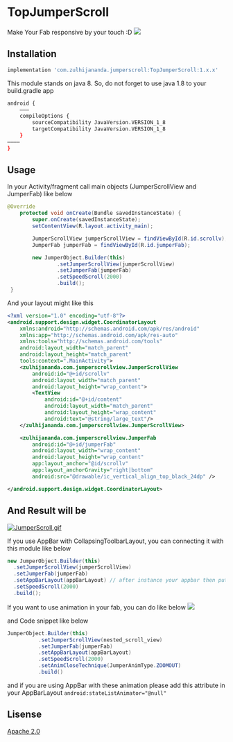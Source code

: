 # TopJumperScroll 
Make Your Fab responsive by your touch :D
<a href="https://bintray.com/superdiazzz/TopJumperScroll/TopJumperScroll/1.3.0/link"><img src="https://api.bintray.com/packages/superdiazzz/TopJumperScroll/TopJumperScroll/images/download.svg?version=1.3.0"/></a>

## Installation

```bash
implementation 'com.zulhijananda.jumperscroll:TopJumperScroll:1.x.x'
```

This module stands on java 8. So, do not forget to use java 1.8 to your build.gradle app 
```bash
android {
    ———
    compileOptions {
        sourceCompatibility JavaVersion.VERSION_1_8
        targetCompatibility JavaVersion.VERSION_1_8
    }
————
}
```
## Usage
In your Activity/fragment call main objects (JumperScrollView and JumperFab) like below
```java
@Override
    protected void onCreate(Bundle savedInstanceState) {
        super.onCreate(savedInstanceState);
        setContentView(R.layout.activity_main);

        JumperScrollView jumperScrollView = findViewById(R.id.scrollv);
        JumperFab jumperFab = findViewById(R.id.jumperFab);

        new JumperObject.Builder(this)
                .setJumperScrollView(jumperScrollView)
                .setJumperFab(jumperFab)
                .setSpeedScroll(2000)
                .build();
 }
```   
And your layout might like this

```xml
<?xml version="1.0" encoding="utf-8"?>
<android.support.design.widget.CoordinatorLayout
    xmlns:android="http://schemas.android.com/apk/res/android"
    xmlns:app="http://schemas.android.com/apk/res-auto"
    xmlns:tools="http://schemas.android.com/tools"
    android:layout_width="match_parent"
    android:layout_height="match_parent"
    tools:context=".MainActivity">
    <zulhijananda.com.jumperscrollview.JumperScrollView
        android:id="@+id/scrollv"
        android:layout_width="match_parent"
        android:layout_height="wrap_content">
        <TextView
            android:id="@+id/content"
            android:layout_width="match_parent"
            android:layout_height="wrap_content"
            android:text="@string/large_text"/>
    </zulhijananda.com.jumperscrollview.JumperScrollView>

    <zulhijananda.com.jumperscrollview.JumperFab
        android:id="@+id/jumperFab"
        android:layout_width="wrap_content"
        android:layout_height="wrap_content"
        app:layout_anchor="@id/scrollv"
        app:layout_anchorGravity="right|bottom"
        android:src="@drawable/ic_vertical_align_top_black_24dp" />

</android.support.design.widget.CoordinatorLayout>
```
## And Result will be
<a href="https://gifyu.com/image/Elfa"><img src="https://s3.gifyu.com/images/JumperScroll.md.gif" alt="JumperScroll.gif" border="0" /></a>

If you use AppBar with CollapsingToolbarLayout, you can connecting it with this module like below
```java
new JumperObject.Builder(this)
  .setJumperScrollView(jumperScrollView)
  .setJumperFab(jumperFab)
  .setAppBarLayout(appBarLayout) // after instance your appbar then put it here!
  .setSpeedScroll(2000)
  .build();
  ```
  
  If you want to use animation in your fab, you can do like below
  ![](demo/fabAnim.gif)
  
  and Code snippet like below
  ```java
  JumperObject.Builder(this)
            .setJumperScrollView(nested_scroll_view)
            .setJumperFab(jumperFab)
            .setAppBarLayout(appBarLayout)
            .setSpeedScroll(2000)
            .setAnimCloseTechnique(JumperAnimType.ZOOMOUT)
            .build()
```
and if you are using AppBar with these animation please add this attribute in your AppBarLayout
`android:stateListAnimator="@null"`
  
## Lisense
[Apache 2.0](http://www.opensource.org/licenses/apache2.0.php)
